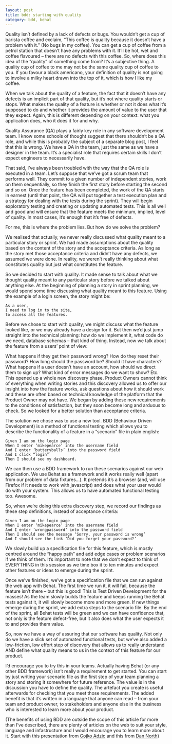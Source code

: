 ```yaml
---
layout: post
title: bdd: starting with quality
category: bdd, behat
---
```


Quality isn’t defined by a lack of defects or bugs. You wouldn’t get a cup of barista coffee and exclaim, “This coffee is quality because it doesn’t have a problem with it.” (No bugs in my coffee). You can get a cup of coffee from a petrol station that doesn’t have any problems with it. It’ll be hot, wet and coffee flavoured – there are no defects with this coffee. So, where does this idea of the “quality” of something come from? It’s a subjective thing. A quality cup of coffee to me may not be the same quality cup of coffee to you. If you favour a black americano, your definition of quality is not going to involve a milky heart drawn into the top of it, which is how I like my coffee.

When we talk about the quality of a feature, the fact that it doesn’t have any defects is an implicit part of that quality, but it’s not where quality starts or stops. What makes the quality of a feature is whether or not it does what it’s supposed to do and whether it provides the amount of value to the user that they expect. Again, this is different depending on your context: what you application does, who it does it for and why.

Quality Assurance (QA) plays a fairly key role in any software development team. I know some schools of thought suggest that there shouldn’t be a QA role, and while this is probably the subject of a separate blog post, I feel that this is wrong. We have a QA in the team, just the same as we have a designer in the team. It’s a specialist role that requires certain skills I don’t expect engineers to necessarily have.

That said, I’ve always been troubled with the way that the QA role is executed in a team. Let’s suppose that we’ve got a scrum team that performs well. They commit to a given number of independent stories, work on them sequentially, so they finish the first story before starting the second and so on. Once the feature has been completed, the work of the QA starts in earnest (until that point, the QA will put together a test execution plan and a strategy for dealing with the tests during the sprint). They will begin exploratory testing and creating or updating automated tests. This is all well and good and will ensure that the feature meets the minimum, implied, level of quality. In most cases, it’s enough that it’s free of defects.

For me, this is where the problem lies. But how do we solve the problem?

We realised that actually, we never really discussed what quality meant to a particular story or sprint. We had made assumptions about the quality based on the content of the story and the acceptance criteria. As long as the story met those acceptance criteria and didn’t have any defects, we assumed we were done. In reality, we weren’t really thinking about what constitutes quality but just what constitutes the feature.

So we decided to start with quality. It made sense to talk about what we thought quality meant to any particular story before we talked about anything else. At the beginning of planning a story in sprint planning, we would spend some time discussing what quality meant to this feature. Using the example of a login screen, the story might be:
```gerkin
As a user,
I need to log in to the site,
to access all the features.
```
Before we chose to start with quality, we might discuss what the feature looked like, or we may already have a design for it. But then we’d just jump straight into the technical planning: how do we implement it, what code do we need, database schemas – that kind of thing. Instead, now we talk about the feature from a users’ point of view:

What happens if they get their password wrong?
How do they reset their password?
How long should the password be? Should it have characters?
What happens if a user doesn’t have an account, how should we direct them to sign up?
What kind of error messages do we want to show?
Etc.
This opened up a whole new discovery phase. Product Owners cannot think of everything when writing stories and this discovery allowed us to offer our insight into how the feature works, ask questions about how it should work and these are often based on technical knowledge of the platform that the Product Owner may not have. We began by adding these new requirements to the conditions of satisfaction, but they soon become long and arduous to check. So we looked for a better solution than acceptance criteria.

The solution we chose was to use a new tool. BDD (Behaviour Driven Development) is a method of functional testing which allows you to describe the functionality of a feature in a “scenario” file in plain english:

```gerkin
Given I am on the login page 
When I enter ‘mikepearce’ into the username field 
And I enter ‘butteryballs’ into the password field 
And I click “login” 
Then I should see my dashboard. 
```

We can then use a BDD framework to run these scenarios against our web application. We use Behat as a framework and it works really well (apart from our problem of data fixtures…). It pretends it’s a browser (and, will use Firefox if it needs to work with javascript) and does what your user would do with your system. This allows us to have automated functional testing too. Awesome.

So, when we’re doing this extra discovery step, we record our findings as these step definitions, instead of acceptance criteria:

```gerkin
Given I am on the login page
When I enter ‘mikepearce’ into the username field
And I enter ‘wrongpassword’ into the password field
Then I should see the message ‘Sorry, your password is wrong’
And I should see the link ‘Did you forget your password?’
```

We slowly build up a specification file for this feature, which is mostly centred around the “happy path” and add edge cases or problem scenarios if we think of them. It’s important to note that we don’t expect to think of EVERYTHING in this session as we time box it to ten minutes and expect other features or ideas to emerge during the sprint.

Once we’ve finished, we’ve got a specification file that we can run against the web app with Behat. The first time we run it, it will fail, because the feature isn’t there – but this is good! This is Test Driven Development for the masses! As the team slowly builds the feature and keeps running the Behat tests against it, it will slowly become more and more green. If new things emerge during the sprint, we add extra steps to the scenario file. By the end of the sprint, all Behat tests will be green and we can have confidence that, not only is the feature defect-free, but it also does what the user expects it to and provides them value.

So, now we have a way of assuring that our software has quality. Not only do we have a slick set of automated functional tests, but we’ve also added a low-friction, low effort step of discovery that allows us to really understand AND define what quality means to us in the context of this feature for our product.

I’d encourage you to try this in your teams. Actually having Behat (or any other BDD framework) isn’t really a requirement to get started. You can start by just writing your scenario file as the first step of your team planning a story and storing it somewhere for future reference. The value is in the discussion you have to define the quality. The artefact you create is useful afterwards for checking that you meet those requirements. The added benefit is that it’s written in a language that anyone can read – from your team and product owner, to stakeholders and anyone else in the business who is interested to learn more about your product.

(The benefits of using BDD are outside the scope of this article for more than I’ve described, there are plenty of articles on the web to suit your style, language and infastructure and I would encourage you to learn more about it. Start with this presentation from [Gojko Adzic](https://www.youtube.com/watch?v=677R07arGtw&feature=youtu.be) and this from [Dan North](http://dannorth.net/introducing-bdd/))

